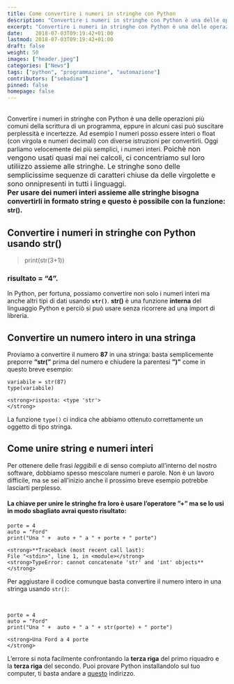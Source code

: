 ```yaml
---
title: Come convertire i numeri in stringhe con Python
description: "Convertire i numeri in stringhe con Python è una delle operazioni più comuni della scrittura di un programma, eppure in alcuni casi può suscitare perplessità e incertezze."
excerpt: "Convertire i numeri in stringhe con Python è una delle operazioni più comuni della scrittura di un programma, eppure in alcuni casi può suscitare perplessità e incertezze."
date:    2018-07-03T09:19:42+01:00
lastmod: 2018-07-03T09:19:42+01:00
draft: false
weight: 50
images: ["header.jpeg"]
categories: ["News"]
tags: ["python", "programmazione", "automazione"]
contributors: ["sebadima"]
pinned: false
homepage: false
---
```


<br>
<div>
  Convertire i numeri in stringhe con Python è una delle operazioni più comuni della scrittura di un programma, eppure in alcuni casi può suscitare perplessità e incertezze. Ad esempio I numeri posso essere interi o float (con virgola e numeri decimali) con diverse istruzioni per convertirli. Oggi parliamo velocemente dei più semplici, i numeri interi. <span style="font-size: 1rem;">Poichè non vengono usati quasi mai nei calcoli, ci concentriamo sul loro utiliizzo assieme alle stringhe. Le stringhe sono delle semplicissime sequenze di caratteri chiuse da delle virgolette e sono onnipresenti in tutti i linguaggi.</span>
</div>

<div class="cms mw6">
  <strong><span style="font-size: 1rem;">Per usare dei numeri interi assieme alle stringhe bisogna convertirli in formato string e questo è possibile con la funzione: </span>str()<span style="font-size: 1rem;">.</span></strong>
</div>

<div class="cms mw6">
  <h2 id="la-funzione-str">
    Convertire i numeri in stringhe con Python usando str()
  </h2>
  
  <blockquote>
    <p>
      print(str(3+1))
    </p>
  </blockquote>
  
  <h3 id="risultato-4">
    risultato = “4”.
  </h3>
  
  <p>
    In Python, per fortuna, possiamo convertire non solo i numeri interi ma anche altri tipi di dati usando <strong><code>str()</code></strong>. <strong>str()</strong> è una funzione <strong>interna</strong> del linguaggio Python e perciò si può usare senza ricorrere ad una import di libreria.
  </p>
  
  <h2 id="convertire-un-numero-intero-in-una-stringa">
    Convertire un numero intero in una stringa
  </h2>
  
  <p>
    Proviamo a convertire il numero <strong>87</strong> in una stringa: basta semplicemente preporre <strong>“str(”</strong> prima del numero e chiudere la parentesi <strong>”)”</strong> come in questo breve esempio:
  </p>
  
  <pre><code>variabile = str(87)
type(variabile)

&lt;strong>risposta: &lt;type 'str'&gt;
&lt;/strong></code></pre>
  
  <p>
    La funzione <code>type()</code> ci indica che abbiamo ottenuto correttamente un oggetto di tipo stringa.
  </p>
  
  <h2 id="come-unire-string-e-numeri-interi">
    Come unire string e numeri interi
  </h2>
  
  <p>
    Per ottenere delle frasi <em>leggibili</em> e di senso compiuto all’interno del nostro software, dobbiamo spesso mescolare numeri e parole. Non è un lavoro difficile, ma se sei all’inizio anche il prossimo breve esempio potrebbe lasciarti perplesso.
  </p>
  
  <h4 id="la-chiave-per-unire-le-stringhe-fra-loro-è-usare-l-operatore-ma-se-lo-usi-in-modo-sbagliato-avrai-questo-risultato">
    La chiave per unire le stringhe fra loro è usare l’operatore <strong>”+”</strong> ma se lo usi in modo sbagliato avrai questo risultato:
  </h4>
  
  <pre><code>porte = 4
auto = "Ford"
print("Una " +  auto + " a " + porte + " porte")

&lt;strong>**Traceback (most recent call last):
File "&lt;stdin&gt;", line 1, in &lt;module&gt;&lt;/strong>
&lt;strong>TypeError: cannot concatenate 'str' and 'int' objects**
&lt;/strong></code></pre>
  
  <p>
    Per aggiustare il codice comunque basta convertire il numero intero in una stringa usando <code>str()</code>:
  </p>
  
  <p>
    &nbsp;
  </p>
  
  <pre><code>porte = 4
auto = "Ford"
print("Una " +  auto + " a " + str(porte) + " porte")

&lt;strong>Una Ford a 4 porte
&lt;/strong></code></pre>
  
  <p>
    L’errore si nota facilmente confrontando la <strong>terza riga</strong> del primo riquadro e la <strong>terza riga</strong> del secondo. Puoi provare Python installandolo sul tuo computer, ti basta andare a <a href="https://www.python.org/download">questo</a> indirizzo.
  </p>
  
  <p>
    &nbsp;
  </p>
</div>
